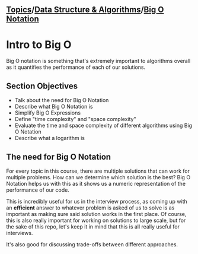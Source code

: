 ## [Topics](../../../topics.md)/[Data Structure & Algorithms](../index.md)/[Big O Notation](./index.md)

# Intro to Big O

Big O notation is something that's extremely important to algorithms overall as it quantifies the performance of each of our solutions.

## Section Objectives

- Talk about the need for Big O Notation
- Describe what Big O Notation is
- Simplify Big O Expressions
- Define "time complexity" and "space complexity"
- Evaluate the time and space complexity of different algorithms using Big O Notation
- Describe what a logarithm is

## The need for Big O Notation

For every topic in this course, there are multiple solutions that can work for multiple problems. How can we determine which solution is the best? Big O Notation helps us with this as it shows us a numeric representation of the performance of our code.

This is incredibly useful for us in the interview process, as coming up with an **efficient** answer to whatever problem is asked of us to solve is as important as making sure said solution works in the first place. Of course, this is also really important for working on solutions to large scale, but for the sake of this repo, let's keep it in mind that this is all really useful for interviews.

It's also good for discussing trade-offs between different approaches.

